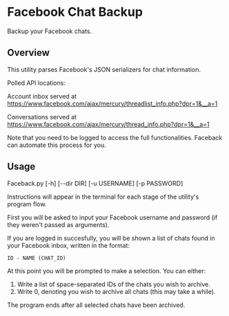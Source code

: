 # Facebook Chat Backup
Backup your Facebook chats.

## Overview

This utility parses Facebook's JSON serializers for chat information.

Polled API locations:

Account inbox served at https://www.facebook.com/ajax/mercury/threadlist_info.php?dpr=1&__a=1

Conversations served at https://www.facebook.com/ajax/mercury/thread_info.php?dpr=1&__a=1

Note that you need to be logged to access the full functionalities. Faceback can automate this process for you.

## Usage
Faceback.py [-h] [--dir DIR] [-u USERNAME] [-p PASSWORD]

Instructions will appear in the terminal for each stage of the utility's program flow.

First you will be asked to input your Facebook username and password (if they weren't passed as arguments).

If you are logged in succesfully, you will be shown a list of chats found in your Facebook inbox, written in the format:

    ID - NAME (CHAT_ID)
    
At this point you will be prompted to make a selection. You can either:

1. Write a list of space-separated IDs of the chats you wish to archive.
2. Write 0, denoting you wish to archive all chats (this may take a while).

The program ends after all selected chats have been archived.
